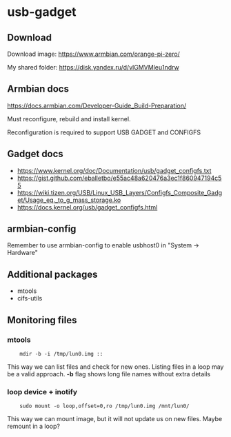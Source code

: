 # usb-gadget

## Download

Download image: https://www.armbian.com/orange-pi-zero/

My shared folder: https://disk.yandex.ru/d/vlGMVMleu1ndrw


## Armbian docs

https://docs.armbian.com/Developer-Guide_Build-Preparation/

Must reconfigure, rebuild and install kernel.

Reconfiguration is required to support USB GADGET and CONFIGFS

## Gadget docs

* https://www.kernel.org/doc/Documentation/usb/gadget_configfs.txt
* https://gist.github.com/eballetbo/e55ac48a620476a3ec1f860947194c55
* https://wiki.tizen.org/USB/Linux_USB_Layers/Configfs_Composite_Gadget/Usage_eq._to_g_mass_storage.ko
* https://docs.kernel.org/usb/gadget_configfs.html

## armbian-config

Remember to use armbian-config to enable usbhost0 in "System -> Hardware"

## Additional packages

* mtools
* cifs-utils

## Monitoring files

### mtools

        mdir -b -i /tmp/lun0.img ::

This way we can list files and check for new ones. Listing files in a loop may be a valid approach.
**-b** flag shows long file names without extra details

### loop device + inotify

        sudo mount -o loop,offset=0,ro /tmp/lun0.img /mnt/lun0/

This way we can mount image, but it will not update us on new files. Maybe remount in a loop?

